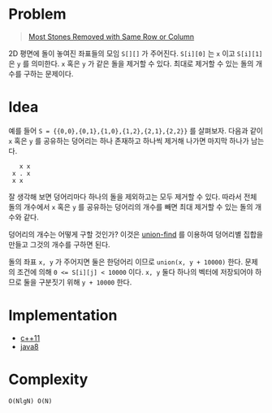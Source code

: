 # Problem

> [Most Stones Removed with Same Row or Column](https://leetcode.com/problems/most-stones-removed-with-same-row-or-column/)

2D 평면에 돌이 놓여진 좌표들의 모임 `S[][]` 가 주어진다. `S[i][0]` 는
`x` 이고 `S[i][1]` 은 `y` 를 의미한다. `x` 혹은 `y` 가 같은 돌을
제거할 수 있다. 최대로 제거할 수 있는 돌의 개수를 구하는 문제이다.

# Idea

예를 들어 `S = {{0,0},{0,1},{1,0},{1,2},{2,1},{2,2}}` 를
살펴보자. 다음과 같이 `x` 혹은 `y` 를 공유하는 덩어리는 하나 존재하고
하나씩 제거해 나가면 마지막 하나가 남는다.

```
   x x
 x . x
 x x
```

잘 생각해 보면 덩어리마다 하나의 돌을 제외하고는 모두 제거할 수 있다.
따라서 전체 돌의 개수에서 `x` 혹은 `y` 를 공유하는 덩어리의 개수를
빼면 최대 제거할 수 있는 돌의 개수와 같다.

덩어리의 개수는 어떻게 구할 것인가? 이것은
[union-find](/fundamentals/disjointset/unionfind/README.md) 를
이용하여 덩어리별 집합을 만들고 그것의 개수를 구하면 된다.

돌의 좌표 `x, y` 가 주어지면 둘은 한덩어리 이므로 `union(x, y +
10000)` 한다. 문제의 조건에 의해 `0 <= S[i][j] < 10000` 이다. `x, y`
둘다 하나의 벡터에 저장되어야 하므로 둘을 구분짓기 위해 `y + 10000`
한다.

# Implementation

* [c++11](a.cpp)
* [java8](MainApp.java)

# Complexity

```
O(NlgN) O(N)
```
